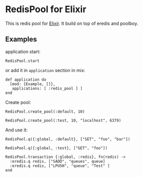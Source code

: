# RedisPool for Elixir

This is redis pool for [Elixir](http://elixir-lang.org/). It build on top of eredis and poolboy.

## Examples

application start:

```
RedisPool.start
```
or add it in `application` section in mix:

```
def application do
  [mod: {Example, []},
   applications: [ :redis_pool ] ]
end
```

Create pool:

```
RedisPool.create_pool(:default, 10)

RedisPool.create_pool(:test, 10, "localhost", 6379)
```

And use it:

```
RedisPool.q({:global, :default}, ["SET", "foo", "bar"])

RedisPool.q({:global, :test}, ["GET", "foo"])

RedisPool.transaction {:global, :redis}, fn(redis) ->
  :eredis.q redis, ["SADD", "queues", queue]
  :eredis.q redis, ["LPUSH", "queue", "Test" ]
end
```
